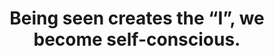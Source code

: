 ---
title: 'Being seen creates the “I”, we become self-conscious.'
tags: self nondual
selfmaintain: true
selfmaintainorder: 3
---